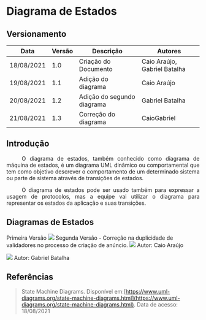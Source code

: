 # Diagrama de Estados

## Versionamento
| Data | Versão | Descrição | Autores |
| -------- | -------- | -------- | ---|
|  18/08/2021   |  1.0    | Criação do Documento    | Caio Araújo, Gabriel Batalha
|  19/08/2021   |  1.1    | Adição do diagrama    | Caio Araújo
|  20/08/2021   |  1.2    | Adição do segundo diagrama  | Gabriel Batalha
|  21/08/2021   |  1.3    | Correção do diagrama  | CaioGabriel

## Introdução
<div style="text-indent: 40px; text-align: justify">
<p>
O diagrama de estados, também conhecido como diagrama de máquina de estados, é um diagrama UML dinâmico ou comportamental que tem como objetivo descrever o comportamento de um determinado sistema ou parte de sistema através de transições de estados.
</p>
<p>
O diagrama de estados pode ser usado também para expressar a usagem de protocolos, mas a equipe vai utilizar o diagrama para representar os estados da aplicação e suas transições.
</p>
</div>

## Diagramas de Estados


Primeira Versão
![](https://i.imgur.com/RZgLUhQ.jpg)
Segunda Versão - Correção na duplicidade de validadores no processo de criação de anúncio.
![](https://i.imgur.com/nrSMHXR.jpg)
Autor: Caio Araújo

![](https://i.imgur.com/xJLX7Qj.png)
Autor: Gabriel Batalha


## Referências

> State Machine Diagrams. Disponível em:[https://www.uml-diagrams.org/state-machine-diagrams.html](https://www.uml-diagrams.org/state-machine-diagrams.html). Data de acesso: 18/08/2021